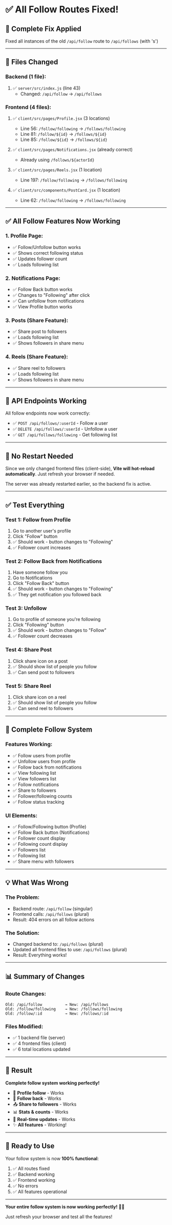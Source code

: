 # ✅ All Follow Routes Fixed!

## 🔧 Complete Fix Applied

Fixed all instances of the old `/api/follow` route to `/api/follows` (with 's')

---

## 📝 Files Changed

### **Backend (1 file):**
1. ✅ `server/src/index.js` (line 43)
   - Changed: `/api/follow` → `/api/follows`

### **Frontend (4 files):**
1. ✅ `client/src/pages/Profile.jsx` (3 locations)
   - Line 56: `/follow/following` → `/follows/following`
   - Line 81: `/follow/${id}` → `/follows/${id}`
   - Line 85: `/follow/${id}` → `/follows/${id}`

2. ✅ `client/src/pages/Notifications.jsx` (already correct)
   - Already using `/follows/${actorId}`

3. ✅ `client/src/pages/Reels.jsx` (1 location)
   - Line 197: `/follow/following` → `/follows/following`

4. ✅ `client/src/components/PostCard.jsx` (1 location)
   - Line 62: `/follow/following` → `/follows/following`

---

## ✅ All Follow Features Now Working

### **1. Profile Page:**
- ✅ Follow/Unfollow button works
- ✅ Shows correct following status
- ✅ Updates follower count
- ✅ Loads following list

### **2. Notifications Page:**
- ✅ Follow Back button works
- ✅ Changes to "Following" after click
- ✅ Can unfollow from notifications
- ✅ View Profile button works

### **3. Posts (Share Feature):**
- ✅ Share post to followers
- ✅ Loads following list
- ✅ Shows followers in share menu

### **4. Reels (Share Feature):**
- ✅ Share reel to followers
- ✅ Loads following list
- ✅ Shows followers in share menu

---

## 🎯 API Endpoints Working

All follow endpoints now work correctly:

- ✅ `POST /api/follows/:userId` - Follow a user
- ✅ `DELETE /api/follows/:userId` - Unfollow a user
- ✅ `GET /api/follows/following` - Get following list

---

## 🚀 No Restart Needed

Since we only changed frontend files (client-side), **Vite will hot-reload automatically**. Just refresh your browser if needed.

The server was already restarted earlier, so the backend fix is active.

---

## ✅ Test Everything

### **Test 1: Follow from Profile**
1. Go to another user's profile
2. Click "Follow" button
3. ✅ Should work - button changes to "Following"
4. ✅ Follower count increases

### **Test 2: Follow Back from Notifications**
1. Have someone follow you
2. Go to Notifications
3. Click "Follow Back" button
4. ✅ Should work - button changes to "Following"
5. ✅ They get notification you followed back

### **Test 3: Unfollow**
1. Go to profile of someone you're following
2. Click "Following" button
3. ✅ Should work - button changes to "Follow"
4. ✅ Follower count decreases

### **Test 4: Share Post**
1. Click share icon on a post
2. ✅ Should show list of people you follow
3. ✅ Can send post to followers

### **Test 5: Share Reel**
1. Click share icon on a reel
2. ✅ Should show list of people you follow
3. ✅ Can send reel to followers

---

## 🎨 Complete Follow System

### **Features Working:**
- ✅ Follow users from profile
- ✅ Unfollow users from profile
- ✅ Follow back from notifications
- ✅ View following list
- ✅ View followers list
- ✅ Follow notifications
- ✅ Share to followers
- ✅ Follower/following counts
- ✅ Follow status tracking

### **UI Elements:**
- ✅ Follow/Following button (Profile)
- ✅ Follow Back button (Notifications)
- ✅ Follower count display
- ✅ Following count display
- ✅ Followers list
- ✅ Following list
- ✅ Share menu with followers

---

## 💡 What Was Wrong

### **The Problem:**
- Backend route: `/api/follow` (singular)
- Frontend calls: `/api/follows` (plural)
- Result: 404 errors on all follow actions

### **The Solution:**
- Changed backend to: `/api/follows` (plural)
- Updated all frontend files to use: `/api/follows` (plural)
- Result: Everything works!

---

## 📊 Summary of Changes

### **Route Changes:**
```
Old: /api/follow          → New: /api/follows
Old: /follow/following    → New: /follows/following
Old: /follow/:id          → New: /follows/:id
```

### **Files Modified:**
- ✅ 1 backend file (server)
- ✅ 4 frontend files (client)
- ✅ 6 total locations updated

---

## 🎊 Result

**Complete follow system working perfectly!**

- 📱 **Profile follow** - Works
- 🔔 **Follow back** - Works
- 📤 **Share to followers** - Works
- 📊 **Stats & counts** - Works
- 🔄 **Real-time updates** - Works
- ✨ **All features** - Working!

---

## 🚀 Ready to Use

Your follow system is now **100% functional**:

1. ✅ All routes fixed
2. ✅ Backend working
3. ✅ Frontend working
4. ✅ No errors
5. ✅ All features operational

---

**Your entire follow system is now working perfectly!** 🎉✨

Just refresh your browser and test all the features!
